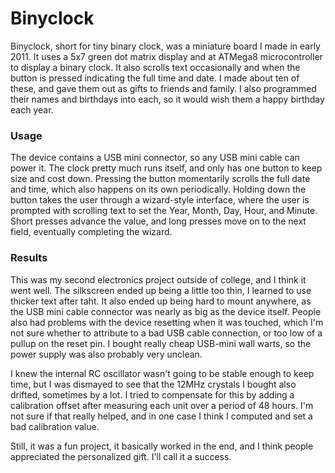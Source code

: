 # Binyclock
Binyclock, short for tiny binary clock, was a miniature board I made in early 2011. It uses a 5x7 green dot matrix display and at ATMega8 microcontroller to display a binary clock. It also scrolls text occasionally and when the button is pressed indicating the full time and date. I made about ten of these, and gave them out as gifts to friends and family. I also programmed their names and birthdays into each, so it would wish them a happy birthday each year.

### Usage
The device contains a USB mini connector, so any USB mini cable can power it. The clock pretty much runs itself, and only has one button to keep size and cost down. Pressing the button momentarily scrolls the full date and time, which also happens on its own periodically. Holding down the button takes the user through a wizard-style interface, where the user is prompted with scrolling text to set the Year, Month, Day, Hour, and Minute. Short presses advance the value, and long presses move on to the next field, eventually completing the wizard.

### Results
This was my second electronics project outside of college, and I think it went well. The silkscreen ended up being a little too thin, I learned to use thicker text after taht. It also ended up being hard to mount anywhere, as the USB mini cable connector was nearly as big as the device itself. People also had problems with the device resetting when it was touched, which I'm not sure whether to attribute to a bad USB cable connection, or too low of a pullup on the reset pin. I bought really cheap USB-mini wall warts, so the power supply was also probably very unclean.

I knew the internal RC oscillator wasn't going to be stable enough to keep time, but I was dismayed to see that the 12MHz crystals I bought also drifted, sometimes by a lot. I tried to compensate for this by adding a calibration offset after measuring each unit over a period of 48 hours. I'm not sure if that really helped, and in one case I think I computed and set a bad calibration value.

Still, it was a fun project, it basically worked in the end, and I think people appreciated the personalized gift. I'll call it a success.
